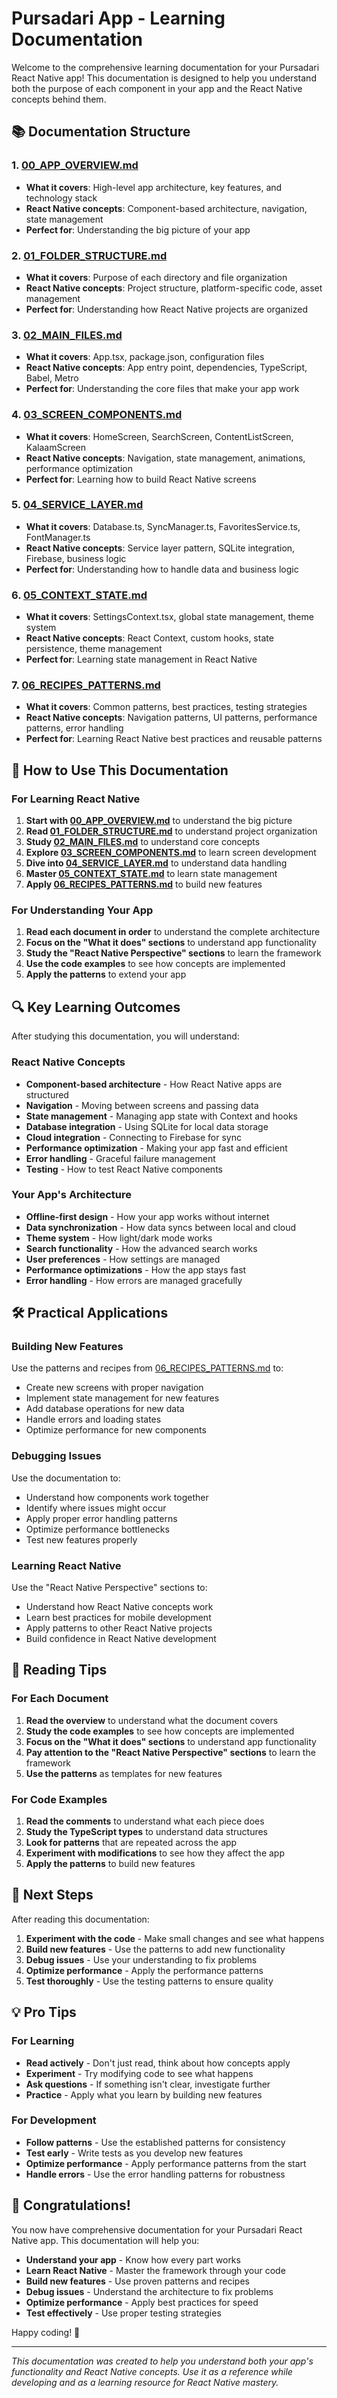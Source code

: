 # Pursadari App - Learning Documentation

Welcome to the comprehensive learning documentation for your Pursadari React Native app! This documentation is designed to help you understand both the purpose of each component in your app and the React Native concepts behind them.

## 📚 Documentation Structure

### 1. **[00_APP_OVERVIEW.md](./00_APP_OVERVIEW.md)**
- **What it covers**: High-level app architecture, key features, and technology stack
- **React Native concepts**: Component-based architecture, navigation, state management
- **Perfect for**: Understanding the big picture of your app

### 2. **[01_FOLDER_STRUCTURE.md](./01_FOLDER_STRUCTURE.md)**
- **What it covers**: Purpose of each directory and file organization
- **React Native concepts**: Project structure, platform-specific code, asset management
- **Perfect for**: Understanding how React Native projects are organized

### 3. **[02_MAIN_FILES.md](./02_MAIN_FILES.md)**
- **What it covers**: App.tsx, package.json, configuration files
- **React Native concepts**: App entry point, dependencies, TypeScript, Babel, Metro
- **Perfect for**: Understanding the core files that make your app work

### 4. **[03_SCREEN_COMPONENTS.md](./03_SCREEN_COMPONENTS.md)**
- **What it covers**: HomeScreen, SearchScreen, ContentListScreen, KalaamScreen
- **React Native concepts**: Navigation, state management, animations, performance optimization
- **Perfect for**: Learning how to build React Native screens

### 5. **[04_SERVICE_LAYER.md](./04_SERVICE_LAYER.md)**
- **What it covers**: Database.ts, SyncManager.ts, FavoritesService.ts, FontManager.ts
- **React Native concepts**: Service layer pattern, SQLite integration, Firebase, business logic
- **Perfect for**: Understanding how to handle data and business logic

### 6. **[05_CONTEXT_STATE.md](./05_CONTEXT_STATE.md)**
- **What it covers**: SettingsContext.tsx, global state management, theme system
- **React Native concepts**: React Context, custom hooks, state persistence, theme management
- **Perfect for**: Learning state management in React Native

### 7. **[06_RECIPES_PATTERNS.md](./06_RECIPES_PATTERNS.md)**
- **What it covers**: Common patterns, best practices, testing strategies
- **React Native concepts**: Navigation patterns, UI patterns, performance patterns, error handling
- **Perfect for**: Learning React Native best practices and reusable patterns

## 🎯 How to Use This Documentation

### For Learning React Native
1. **Start with [00_APP_OVERVIEW.md](./00_APP_OVERVIEW.md)** to understand the big picture
2. **Read [01_FOLDER_STRUCTURE.md](./01_FOLDER_STRUCTURE.md)** to understand project organization
3. **Study [02_MAIN_FILES.md](./02_MAIN_FILES.md)** to understand core concepts
4. **Explore [03_SCREEN_COMPONENTS.md](./03_SCREEN_COMPONENTS.md)** to learn screen development
5. **Dive into [04_SERVICE_LAYER.md](./04_SERVICE_LAYER.md)** to understand data handling
6. **Master [05_CONTEXT_STATE.md](./05_CONTEXT_STATE.md)** to learn state management
7. **Apply [06_RECIPES_PATTERNS.md](./06_RECIPES_PATTERNS.md)** to build new features

### For Understanding Your App
1. **Read each document in order** to understand the complete architecture
2. **Focus on the "What it does" sections** to understand app functionality
3. **Study the "React Native Perspective" sections** to learn the framework
4. **Use the code examples** to see how concepts are implemented
5. **Apply the patterns** to extend your app

## 🔍 Key Learning Outcomes

After studying this documentation, you will understand:

### React Native Concepts
- **Component-based architecture** - How React Native apps are structured
- **Navigation** - Moving between screens and passing data
- **State management** - Managing app state with Context and hooks
- **Database integration** - Using SQLite for local data storage
- **Cloud integration** - Connecting to Firebase for sync
- **Performance optimization** - Making your app fast and efficient
- **Error handling** - Graceful failure management
- **Testing** - How to test React Native components

### Your App's Architecture
- **Offline-first design** - How your app works without internet
- **Data synchronization** - How data syncs between local and cloud
- **Theme system** - How light/dark mode works
- **Search functionality** - How the advanced search works
- **User preferences** - How settings are managed
- **Performance optimizations** - How the app stays fast
- **Error handling** - How errors are managed gracefully

## 🛠️ Practical Applications

### Building New Features
Use the patterns and recipes from [06_RECIPES_PATTERNS.md](./06_RECIPES_PATTERNS.md) to:
- Create new screens with proper navigation
- Implement state management for new features
- Add database operations for new data
- Handle errors and loading states
- Optimize performance for new components

### Debugging Issues
Use the documentation to:
- Understand how components work together
- Identify where issues might occur
- Apply proper error handling patterns
- Optimize performance bottlenecks
- Test new features properly

### Learning React Native
Use the "React Native Perspective" sections to:
- Understand how React Native concepts work
- Learn best practices for mobile development
- Apply patterns to other React Native projects
- Build confidence in React Native development

## 📖 Reading Tips

### For Each Document
1. **Read the overview** to understand what the document covers
2. **Study the code examples** to see how concepts are implemented
3. **Focus on the "What it does" sections** to understand app functionality
4. **Pay attention to the "React Native Perspective" sections** to learn the framework
5. **Use the patterns** as templates for new features

### For Code Examples
1. **Read the comments** to understand what each piece does
2. **Study the TypeScript types** to understand data structures
3. **Look for patterns** that are repeated across the app
4. **Experiment with modifications** to see how they affect the app
5. **Apply the patterns** to build new features

## 🚀 Next Steps

After reading this documentation:

1. **Experiment with the code** - Make small changes and see what happens
2. **Build new features** - Use the patterns to add new functionality
3. **Debug issues** - Use your understanding to fix problems
4. **Optimize performance** - Apply the performance patterns
5. **Test thoroughly** - Use the testing patterns to ensure quality

## 💡 Pro Tips

### For Learning
- **Read actively** - Don't just read, think about how concepts apply
- **Experiment** - Try modifying code to see what happens
- **Ask questions** - If something isn't clear, investigate further
- **Practice** - Apply what you learn by building new features

### For Development
- **Follow patterns** - Use the established patterns for consistency
- **Test early** - Write tests as you develop new features
- **Optimize performance** - Apply performance patterns from the start
- **Handle errors** - Use the error handling patterns for robustness

## 🎉 Congratulations!

You now have comprehensive documentation for your Pursadari React Native app. This documentation will help you:

- **Understand your app** - Know how every part works
- **Learn React Native** - Master the framework through your code
- **Build new features** - Use proven patterns and recipes
- **Debug issues** - Understand the architecture to fix problems
- **Optimize performance** - Apply best practices for speed
- **Test effectively** - Use proper testing strategies

Happy coding! 🚀

---

*This documentation was created to help you understand both your app's functionality and React Native concepts. Use it as a reference while developing and as a learning resource for React Native mastery.*
